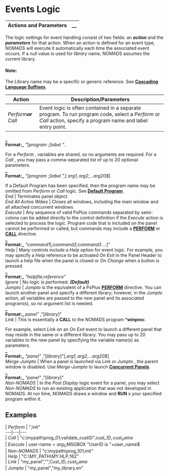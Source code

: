 # Events Logic 

**Actions and Parameters** |  **__**  
---|---  
  
The logic settings for event handling consist of two fields: an **_action_** and the **_parameters_** for that action. When an action is defined for an event type, NOMADS will execute it automatically each time the associated event occurs. If a null value is used for _library_ name, NOMADS assumes the current library.

#### **Note:**  
The Library name may be a specific or generic reference. See [**Cascading Language Suffixes**](../../Multilingual%20Capabilities/Cascading%20Language%20Suffixes/Overview.md).

**Action** |  **Description/Parameters**  
---|---  
_Perform**or** Call_ |  Event logic is often contained in a separate program. To run program code, select a _Perform_ or _Call_ action, specify a program name and label entry point.   
**_  
Format:_**  _"_[_program_ ;]_label_  _"_.  
  
For a _Perform_ , variables are shared, so no arguments are required. For a _Call_ , you may pass a comma-separated list of up to 20 optional parameters.   
**_  
Format:_**  _"_[_program_ ;]_label_  _",_[ _arg1$,arg2$,...arg20$_]  
  
If a Default Program has been specified, then the program name may be omitted from _Perform_ or _Call_ logic. See **[Default Program](Default%20Program.md)**.  
_End_ |  Terminates panel object.  
_End All Active Wdws_ |  Closes all windows, including the main window and all attached concurrent windows.  
_Execute_ |  Any sequence of valid PxPlus commands separated by semi-colons can be added directly to the control definition if the _Execute_ action is selected to process the logic. Program code that is included on the panel cannot be performed or called, but commands may include a **[PERFORM](../../../directives/perform.md)** or **[CALL](../../../directives/call.md)** directive.   
**_  
Format:_**  _"command1_[;_command2;command3 ..._]_"_  
_Help_ |  Many controls include a _Help_ option for event logic. For example, you may specify a _Help_ reference to be activated _On Exit_ in the Panel Header to launch a help file when the panel is closed or _On Change_ when a button is pressed.   
**_  
Format:_**  _"helpfile;reference"_  
_Ignore_ |  No logic is performed. **_(Default)_**  
_Jumpto_ |  _Jumpto_ is the equivalent of a PxPlus **[PERFORM](../../../directives/perform.md)** directive. You can launch another panel and specify a different library; however, in the _Jumpto_ action, all variables are passed to the new panel and its associated program(s), so no argument list is needed.  
**_  
Format:_**  _panel"_ ,"[_library_]"  
_Link_ |  This is essentially a **CALL** to the NOMADS program ***winproc**.  
  
For example, select _Link_ on an _On Exit_ event to launch a different panel that may reside in the same or a different library. You may pass up to 20 variables to the new panel by specifying the variable name(s) as parameters.  
**_  
Format:_**  _"panel"_ ,"[_library_]"[,_arg1$,arg2$,...arg20$_]  
_Merge-Jumpto_ |  When a panel is launched via _Link_ or _Jumpto_ , the parent window is disabled. Use _Merge-Jumpto_ to launch **[Concurrent Panels](../Concurrent%20Panels/Overview.md)**.  
**_  
Format:_**  _"panel"_ ,"[_library_]"  
_Non-NOMADS_ |  In the _Post Display_ logic event for a panel, you may select _Non-NOMADS_ to run an existing application that was not developed in NOMADS. At run time, NOMADS draws a window and **RUN** s your specified program within it.  
  
## Examples

|  _Perform_ |  ";init"  
---|---|---  
|  _Call_ |  "c:\mypath\prog_01;validate_custID",cust_ID$,cust_name$  
|  _Execute_ |  user-name$=arg_1$;MSGBOX "UserID is "+user_name$  
|  _Non-NOMADS_ |  "c:\mypath\prog_101;init"  
|  _Help_ |  "C:\MY_PATH\MY.HLP;162"  
|  _Link_ |  "my_panel","",Cust_ID$,cust_name$  
|  _Jumpto_ |  "my_panel","my_library.en"
